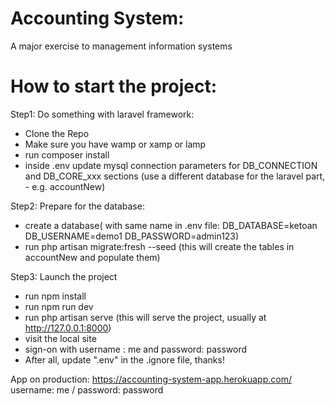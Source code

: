 # Accounting System:
A major exercise to management information systems

# How to start the project:
Step1: Do something with laravel framework:
- Clone the Repo
- Make sure you have wamp or xamp or lamp
- run composer install
- inside .env update mysql connection parameters for DB_CONNECTION and DB_CORE_xxx sections (use a different database for the laravel part, - e.g. accountNew)

Step2: Prepare for the database:
- create a database( with same name in .env file: DB_DATABASE=ketoan
  DB_USERNAME=demo1
  DB_PASSWORD=admin123)
- run php artisan migrate:fresh --seed (this will create the tables in accountNew and populate them)
  
Step3: Launch the project
- run npm install
- run npm run dev
- run php artisan serve (this will serve the project, usually at http://127.0.0.1:8000)
- visit the local site
- sign-on with username : me and password: password
- After all, update ".env" in the .ignore file, thanks!


App on production: https://accounting-system-app.herokuapp.com/
username: me / password: password
